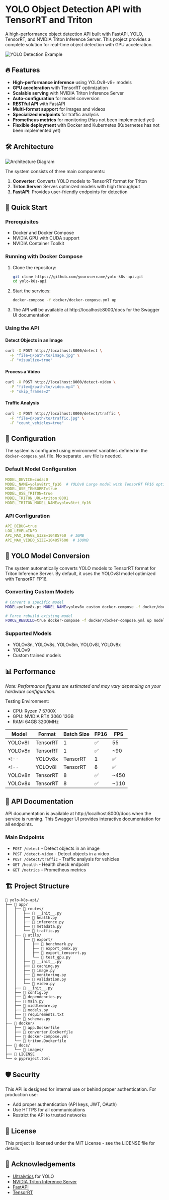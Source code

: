# YOLO Object Detection API with TensorRT and Triton

A high-performance object detection API built with FastAPI, YOLO, TensorRT, and NVIDIA Triton Inference Server. This project provides a complete solution for real-time object detection with GPU acceleration.

![YOLO Detection Example](docs/images/Intro.gif)

## 🔥 Features

- **High-performance inference** using YOLOv8-v9+ models
- **GPU acceleration** with TensorRT optimization
- **Scalable serving** with NVIDIA Triton Inference Server
- **Auto-configuration** for model conversion
- **RESTful API** with FastAPI
- **Multi-format support** for images and videos
- **Specialized endpoints** for traffic analysis
- **Prometheus metrics** for monitoring (Has not been implemented yet)
- **Flexible deployment** with Docker and Kubernetes (Kubernetes has not been implemented yet)

## 🛠️ Architecture

![Architecture Diagram](docs/images/architecture.png)

The system consists of three main components:

1. **Converter**: Converts YOLO models to TensorRT format for Triton
2. **Triton Server**: Serves optimized models with high throughput
3. **FastAPI**: Provides user-friendly endpoints for detection

## 🚀 Quick Start

### Prerequisites

- Docker and Docker Compose
- NVIDIA GPU with CUDA support
- NVIDIA Container Toolkit

### Running with Docker Compose

1. Clone the repository:
   ```bash
   git clone https://github.com/yourusername/yolo-k8s-api.git
   cd yolo-k8s-api
   ```

2. Start the services:
   ```bash
   docker-compose -f docker/docker-compose.yml up
   ```

3. The API will be available at http://localhost:8000/docs for the Swagger UI documentation

### Using the API

#### Detect Objects in an Image

```bash
curl -X POST http://localhost:8000/detect \
  -F "file=@/path/to/image.jpg" \
  -F "visualize=true"
```

#### Process a Video

```bash
curl -X POST http://localhost:8000/detect-video \
  -F "file=@/path/to/video.mp4" \
  -F "skip_frames=2"
```

#### Traffic Analysis

```bash
curl -X POST http://localhost:8000/detect/traffic \
  -F "file=@/path/to/traffic.jpg" \
  -F "count_vehicles=true"
```

## 🔧 Configuration

The system is configured using environment variables defined in the `docker-compose.yml` file. No separate `.env` file is needed.

### Default Model Configuration

```yaml
MODEL_DEVICE=cuda:0
MODEL_NAME=yolov8trt_fp16  # YOLOv8 Large model with TensorRT FP16 optimization
MODEL_USE_TENSORRT=true
MODEL_USE_TRITON=true
MODEL_TRITON_URL=triton:8001
MODEL_TRITON_MODEL_NAME=yolov8trt_fp16
```

### API Configuration

```yaml
API_DEBUG=true
LOG_LEVEL=INFO
API_MAX_IMAGE_SIZE=10485760  # 10MB
API_MAX_VIDEO_SIZE=104857600  # 100MB
```

## 🧠 YOLO Model Conversion

The system automatically converts YOLO models to TensorRT format for Triton Inference Server. By default, it uses the YOLOv8l model optimized with TensorRT FP16.

### Converting Custom Models

```bash
# Convert a specific model
MODEL=yolov8x.pt MODEL_NAME=yolov8x_custom docker-compose -f docker/docker-compose.yml up model-converter

# Force rebuild existing model
FORCE_REBUILD=true docker-compose -f docker/docker-compose.yml up model-converter
```

### Supported Models

- YOLOv8n, YOLOv8s, YOLOv8m, YOLOv8l, YOLOv8x
- YOLOv9
- Custom trained models

## 📊 Performance

*Note: Performance figures are estimated and may vary depending on your hardware configuration.*

Testing Environment:
- CPU: Ryzen 7 5700X
- GPU: NVIDIA RTX 3060 12GB
- RAM: 64GB 3200MHz


| Model | Format | Batch Size | FP16 | FPS |
|-------|--------|------------|------|-----|
| YOLOv8l | TensorRT | 1 | ✅ | 55 |
| YOLOv8n | TensorRT | 1 | ✅ | ~90 |
<!-- | YOLOv8x | TensorRT | 1 | ✅ | ~28 | -->
<!-- | YOLOv8l | TensorRT | 8 | ✅ | ~220 |
| YOLOv8n | TensorRT | 8 | ✅ | ~450 |
| YOLOv8x | TensorRT | 8 | ✅ | ~110 | -->
## 🔎 API Documentation

API documentation is available at http://localhost:8000/docs when the service is running. This Swagger UI provides interactive documentation for all endpoints.

### Main Endpoints

- `POST /detect` - Detect objects in an image
- `POST /detect-video` - Detect objects in a video
- `POST /detect/traffic` - Traffic analysis for vehicles
- `GET /health` - Health check endpoint
- `GET /metrics` - Prometheus metrics

## 🏗️ Project Structure

```
📁 yolo-k8s-api/
├── 📁 app/
│   ├── 📁 routes/
│   │   ├── 🐍 __init__.py
│   │   ├── 🐍 health.py
│   │   ├── 🐍 inference.py
│   │   ├── 🐍 metadata.py
│   │   └── 🐍 traffic.py
│   ├── 📁 utils/
│   │   ├── 📁 export/
│   │   │   ├── 🐍 benchmark.py
│   │   │   ├── 🐍 export_onnx.py
│   │   │   ├── 🐍 export_tensorrt.py
│   │   │   └── 🐍 test_gpu.py
│   │   ├── 🐍 __init__.py
│   │   ├── 🐍 caching.py
│   │   ├── 🐍 image.py
│   │   ├── 🐍 monitoring.py
│   │   ├── 🐍 validation.py
│   │   └── 🐍 video.py
│   ├── 🐍 __init__.py
│   ├── 🐍 config.py
│   ├── 🐍 dependencies.py
│   ├── 🐍 main.py
│   ├── 🐍 middleware.py
│   ├── 🐍 models.py
│   ├── 📝 requirements.txt
│   └── 🐍 schemas.py
├── 📁 docker/
│   ├── 🐳 app.Dockerfile
│   ├── 🐳 converter.Dockerfile
│   ├── 🐳 docker-compose.yml
│   └── 🐳 triton.Dockerfile
├── 📁 docs/
│   └── 📁 images/
├── 📄 LICENSE
└── ⚙️ pyproject.toml
```

## 🛡️ Security

This API is designed for internal use or behind proper authentication. For production use:

- Add proper authentication (API keys, JWT, OAuth)
- Use HTTPS for all communications
- Restrict the API to trusted networks

## 📄 License

This project is licensed under the MIT License - see the LICENSE file for details.

## 🙏 Acknowledgements

- [Ultralytics](https://github.com/ultralytics/ultralytics) for YOLO
- [NVIDIA Triton Inference Server](https://github.com/triton-inference-server/server)
- [FastAPI](https://fastapi.tiangolo.com/)
- [TensorRT](https://developer.nvidia.com/tensorrt)
